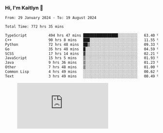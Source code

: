 ### Hi, I'm Kaitlyn 👋
<!--START_SECTION:waka-->

```txt
From: 29 January 2024 - To: 19 August 2024

Total Time: 772 hrs 35 mins

TypeScript          494 hrs 47 mins ████████████████░░░░░░░░░   63.40 %
C++                 90 hrs 8 mins   ███░░░░░░░░░░░░░░░░░░░░░░   11.55 %
Python              72 hrs 48 mins  ██▒░░░░░░░░░░░░░░░░░░░░░░   09.33 %
Go                  35 hrs 48 mins  █░░░░░░░░░░░░░░░░░░░░░░░░   04.59 %
SCSS                17 hrs 14 mins  ▓░░░░░░░░░░░░░░░░░░░░░░░░   02.21 %
JavaScript          15 hrs 5 mins   ▒░░░░░░░░░░░░░░░░░░░░░░░░   01.93 %
Java                9 hrs 36 mins   ▒░░░░░░░░░░░░░░░░░░░░░░░░   01.23 %
Other               7 hrs 48 mins   ▒░░░░░░░░░░░░░░░░░░░░░░░░   01.00 %
Common Lisp         4 hrs 49 mins   ░░░░░░░░░░░░░░░░░░░░░░░░░   00.62 %
Text                3 hrs 49 mins   ░░░░░░░░░░░░░░░░░░░░░░░░░   00.49 %
```

<!--END_SECTION:waka-->

<figure><embed src="https://wakatime.com/share/@018d58bc-3d22-46c9-b2d7-4ed36fb8172d/243b5d9b-77cd-4133-89ff-dcc8f225fa18.svg"></embed></figure>
